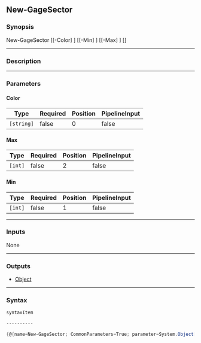 New-GageSector
--------------




### Synopsis

New-GageSector [[-Color] <string>] [[-Min] <int>] [[-Max] <int>] [<CommonParameters>]




---


### Description


---


### Parameters
#### **Color**




|Type      |Required|Position|PipelineInput|
|----------|--------|--------|-------------|
|`[string]`|false   |0       |false        |



#### **Max**




|Type   |Required|Position|PipelineInput|
|-------|--------|--------|-------------|
|`[int]`|false   |2       |false        |



#### **Min**




|Type   |Required|Position|PipelineInput|
|-------|--------|--------|-------------|
|`[int]`|false   |1       |false        |





---


### Inputs
None




---


### Outputs
* [Object](https://learn.microsoft.com/en-us/dotnet/api/System.Object)






---


### Syntax
```PowerShell
syntaxItem
```
```PowerShell
----------
```
```PowerShell
{@{name=New-GageSector; CommonParameters=True; parameter=System.Object[]}}
```
